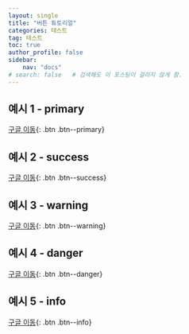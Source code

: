 ```yaml
---
layout: single
title: "버튼 튜토리얼"
categories: 테스트
tag: 테스트
toc: true
author_profile: false
sidebar:
    nav: "docs"
# search: false   # 검색해도 이 포스팅이 걸리지 않게 함.    
---
```


## 예시 1 - primary

[구글 이동](https://www.google.com/){: .btn .btn--primary}

## 예시 2 - success

[구글 이동](https://www.google.com/){: .btn .btn--success}

## 예시 3 - warning

[구글 이동](https://www.google.com/){: .btn .btn--warning}

## 예시 4 - danger

[구글 이동](https://www.google.com/){: .btn .btn--danger}

## 예시 5 - info

[구글 이동](https://www.google.com/){: .btn .btn--info}